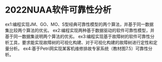 ﻿# 2022NUAA软件可靠性分析
 ex1:编程实现JM、GO、MO、S型经典可靠性模型的两个算法，并基于同一数据集比较两个算法的优劣。
 ex2:编程实现两种基于数据驱动的软件可靠性模型，并基于同一数据集说明两个算法的优劣。
 ex3:编程实现基于故障树的软件可靠性分析工具，要求能实现故障树的可视化构建、对于可视化构建的故障树进行定性和定量分析。
 ex4:基于Petri网实现某客机维修排故专家系统（教材图7.5）可靠性分析。
